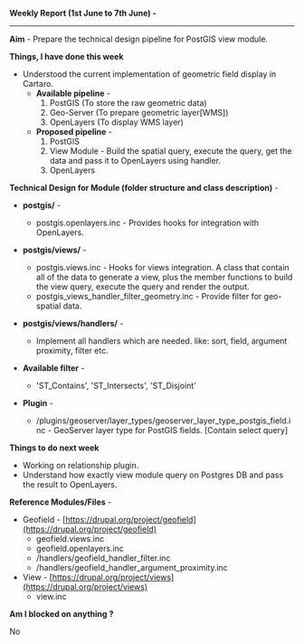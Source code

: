 **Weekly Report (1st June to 7th June) -**

***

**Aim** - Prepare the technical design pipeline for PostGIS view module.

**Things, I have done this week**
* Understood the current implementation of geometric field display in Cartaro.
  * **Available pipeline** - 
    1. PostGIS (To store the raw geometric data)
    2. Geo-Server (To prepare geometric layer[WMS])
    3. OpenLayers (To display WMS layer)
  * **Proposed pipeline** -
    1. PostGIS
    2. View Module - Build the spatial query, execute the query, get the data and pass it to OpenLayers using handler.
    3. OpenLayers    

**Technical Design for Module (folder structure and class description)** -
* **postgis/** -
  * postgis.openlayers.inc - Provides hooks for integration with OpenLayers.

* **postgis/views/** -
  * postgis.views.inc - Hooks for views integration. A class that contain all of the data to generate a view, plus the member functions to build the view query, execute the query and render the output.
  * postgis_views_handler_filter_geometry.inc - Provide filter for geo-spatial data.  

* **postgis/views/handlers/** - 
  * Implement all handlers which are needed. like: sort, field, argument proximity, filter etc.

* **Available filter** -  
  * 'ST_Contains', 'ST_Intersects', 'ST_Disjoint'

* **Plugin** - 
  * /plugins/geoserver/layer_types/geoserver_layer_type_postgis_field.inc - GeoServer layer type for PostGIS fields. [Contain select query]

**Things to do next week**
* Working on relationship plugin.
* Understand how exactly view module query on Postgres DB and pass the result to OpenLayers. 


**Reference Modules/Files** - 
* Geofield - [https://drupal.org/project/geofield](https://drupal.org/project/geofield)
  * geofield.views.inc
  * geofield.openlayers.inc
  * /handlers/geofield_handler_filter.inc
  * /handlers/geofield_handler_argument_proximity.inc
* View - [https://drupal.org/project/views](https://drupal.org/project/views)
  * view.inc

**Am I blocked on anything ?**

No